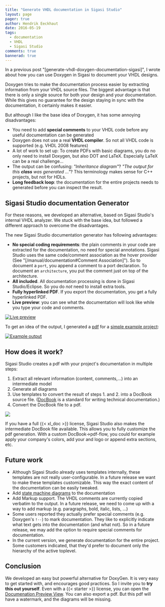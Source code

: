 ```yaml
---
title: "Generate VHDL documentation in Sigasi Studio"
layout: page 
pager: true
author: Hendrik Eeckhaut
date: 2016-05-19
tags: 
  - documentation
  - VHDL
  - Sigasi Studio
comments: true
bannerad: true
---
```


In a previous post "[generate-vhdl-doxygen-documentation-sigasi]", I wrote about how you can use Doxygen in Sigasi to document your VHDL designs.

Doxygen tries to make the documentation process easier by extracting information from your VHDL source files. The biggest advantage is that there is only a single source for both your design and your documentation. While this gives no guarantee for the design staying in sync with the documentation, it certainly makes it easier.

But although I like the base idea of Doxygen, it has some annoying disadvantages:

* You need to add **special comments** to your VHDL code before any useful documentation can be generated
* Doxygen does not use a real **VHDL compiler**. So not all VHDL code is supported (e.g. VHDL 2008 features)
* A lot of work to set up: To create PDFs with basic diagrams, you do no only need to install Doxygen, but also DOT and LaTeX. Especially LaTeX can be a real challenge...
* The output can be confusing: *"Inheritance diagram"*? *"The output for this **class** was generated ..."*? This terminology makes sense for C++ projects, but not for HDLs.
* **Long feedback loop**: the documentation for the entire projects needs to generated before you can inspect the result.

## Sigasi Studio documentation Generator

For these reasons, we developed an alternative, based on Sigasi Studio's internal VHDL analyzer. We stuck with the base idea, but followed a different approach to overcome the disadvantages.

The new Sigasi Studio documentation generator has following advantages:

* **No special coding requirements**: the plain comments in your code are extracted for the documentation, no need for special annotations. Sigasi Studio uses the same code/comment association as the hover provider (See "[/manual/documentation#Comment Association]"). So to document a `port`, you append a comment to a port declaration. To document an `architecture`, you put the comment just on top of the architecture.
* **All included**. All documentation processing is done in Sigasi Studio/Eclipse. So you do *not* need to install extra tools.
* **Fully hyperlinked PDF**. If you export the documentation, you get a fully hyperlinked PDF.
* **Live preview**: you can see what the documentation will look like while you type your code and comments.

[![Live preview](/img/tech/sigasi-docgen-preview.png)](/manual/views#documentation-view)

To get an idea of the output, I generated a [pdf](/resources/tech/documentation.pdf) for a [simple example project](/resources/tech/DocumentationExample.zip):

[![Example output](/img/tech/sigasi-docgen-pdf.png)](/resources/tech/documentation.pdf)


## How does it work?

Sigasi Studio creates a pdf with your project's documentation in multiple steps:

1. Extract all relevant information (content, comments,...) into an intermediate model
2. Generate all diagrams
3. Use templates to convert the result of steps 1. and 2. into a DocBook source file. ([DocBook](https://en.wikipedia.org/wiki/DocBook) is a standard for writing technical documentation.)
4. Convert the DocBook file to a pdf.
 
![](/img/tech/sigasi-docgen.png)

If you have a full {{< xl_doc >}} license, Sigasi Studio also makes the intermediate DocBook file available. This allows you to fully customize the pdf generation. With a custom DocBook→pdf-flow, you could for example apply your company's colors, add your and logo or append extra sections, etc.


## Future work

* Although Sigasi Studio already uses templates internally, these templates are not really user-configurable. In a future release we want to make these templates customizable. This way the exact content of the documentation can be easily tweaked.
* Add [state machine diagrams](/manual/views#state-machine-view) to the documentation
* Add Markup support. The VHDL comments are currently copied verbatim to the output. In a future release, we need to come up with a way to add markup (e.g. paragraphs, bold, italic, lists, ...)
* Some users reported they actually prefer special comments (e.g. Doxygen's `!--`) to mark documentation. They like to explicitly indicate what text gets into the documentation (and what not). So in a future release, we may add the option to require special comments for documentation.
* In the current version, we generate documentation for the entire project. Some customers indicated, that they'd prefer to document only the hierarchy of the active toplevel.

## Conclusion

We developed an easy but powerful alternative for DoxyGen. It is very easy to get started with, and encourages good practices.
So I invite you to **try this out yourself**. Even with a {{< starter >}} license, you can open the [Documenation Preview View](/manual/views#documentation-view). You can also export a pdf. But this pdf will have a watermark, and the diagrams will be missing.
